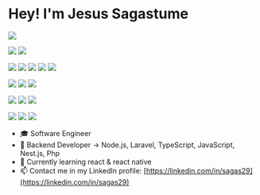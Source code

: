 <h1>Hey! I'm Jesus Sagastume</h1>

![](https://img.shields.io/badge/OS-macOS-informational?style=flat&logo=apple&logoColor=white&color=F60200)

![](https://img.shields.io/badge/Code-JavaScript-informational?style=flat&logo=JavaScript&logoColor=white&color=F60200)
![](https://img.shields.io/badge/Code-TypeScript-informational?style=flat&logo=TypeScript&logoColor=white&color=F60200)

![](https://img.shields.io/badge/Code-Express-informational?style=flat&logo=Express&logoColor=white&color=F60200)
![](https://img.shields.io/badge/Code-Nest.js-informational?style=flat&logo=NestJS&logoColor=white&color=F60200)
![](https://img.shields.io/badge/Code-JWT-informational?style=flat&logo=JSONWebTokens&logoColor=white&color=F60200)
![](https://img.shields.io/badge/Code-Jest-informational?style=flat&logo=Jest&logoColor=white&color=F60200)
![](https://img.shields.io/badge/Code-Socket.io-informational?style=flat&logo=Socket.io&logoColor=white&color=F60200)

![](https://img.shields.io/badge/DB-MongoDB-informational?style=flat&logo=MongoDB&logoColor=white&color=F60200)
![](https://img.shields.io/badge/DB-MySQL-informational?style=flat&logo=MySQL&logoColor=white&color=F60200)
![](https://img.shields.io/badge/DB-PostgresSQL-informational?style=flat&logo=Postgres&logoColor=white&color=F60200)

![](https://img.shields.io/badge/Cloud-Firebase-informational?style=flat&logo=firebase&logoColor=white&color=F60200)
![](https://img.shields.io/badge/Cloud-Google%20Cloud-informational?style=flat&logo=GoogleCloud&logoColor=white&color=F60200)
![](https://img.shields.io/badge/Cloud-Amazon%20AWS-informational?style=flat&logo=Amazon%20AWS&logoColor=white&color=F60200)

![](https://img.shields.io/badge/Tools-Docker-informational?style=flat&logo=docker&logoColor=white&color=F60200)
![](https://img.shields.io/badge/Tools-Git-informational?style=flat&logo=GitHub&logoColor=white&color=F60200)
![](https://img.shields.io/badge/Tools-Postman-informational?style=flat&logo=Postman&logoColor=white&color=F60200)

- 🎓 Software Engineer
- 💪 Backend Developer -> Node.js, Laravel, TypeScript, JavaScript, Nest.js, Php
- 🌱 Currently learning react & react native
- 📫 Contact me in my LinkedIn profile: [https://linkedin.com/in/sagas29](https://linkedin.com/in/sagas29)
